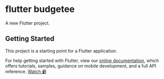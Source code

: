 # flutter budgetee

A new Flutter project.

## Getting Started

This project is a starting point for a Flutter application.

For help getting started with Flutter, view our
[online documentation](https://flutter.dev/docs), which offers tutorials,
samples, guidance on mobile development, and a full API reference.
[Watch 📹](https://www.youtube.com/embed/mj7kjNp8MSU)

